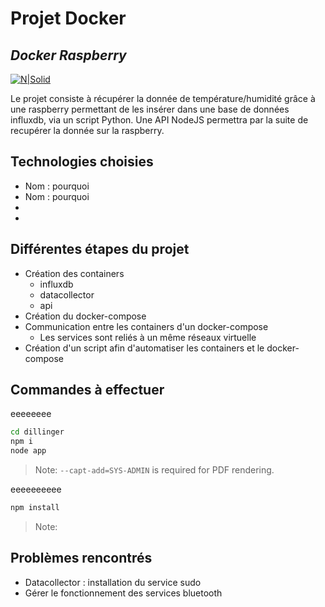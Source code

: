 # Projet Docker
## _Docker Raspberry_

[![N|Solid](https://upload.wikimedia.org/wikipedia/commons/thumb/4/4e/Docker_%28container_engine%29_logo.svg/1280px-Docker_%28container_engine%29_logo.svg.png)]()

Le projet consiste à récupérer la donnée de température/humidité grâce à une raspberry permettant de les insérer dans une base de données influxdb, via un script Python.
Une API NodeJS permettra par la suite de recupérer la donnée sur la raspberry.


## Technologies choisies

- Nom : pourquoi
- Nom : pourquoi
- 
- 


## Différentes étapes du projet

* Création des containers
  * influxdb
  * datacollector
  * api
* Création du docker-compose
* Communication entre les containers d'un docker-compose
  * Les services sont reliés à un même réseaux virtuelle 
*  Création d'un script afin d'automatiser les containers et le docker-compose

## Commandes à effectuer

eeeeeeee

```sh
cd dillinger
npm i
node app
```

> Note: `--capt-add=SYS-ADMIN` is required for PDF rendering.

eeeeeeeeee

```sh
npm install
```
> Note: 


## Problèmes rencontrés

- Datacollector : installation du service sudo
- Gérer le fonctionnement des services bluetooth

